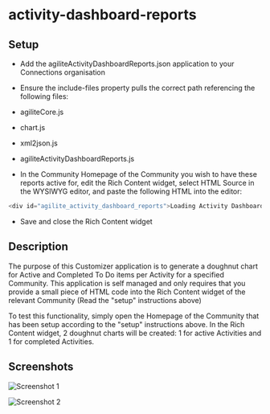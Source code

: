 # activity-dashboard-reports

## Setup
- Add the agiliteActivityDashboardReports.json application to your Connections organisation
- Ensure the include-files property pulls the correct path referencing the following files:

- agiliteCore.js
- chart.js
- xml2json.js
- agiliteActivityDashboardReports.js

- In the Community Homepage of the Community you wish to have these reports active for, edit the Rich Content widget, select HTML Source in the WYSIWYG editor, and paste the following HTML into the editor:

```javascript
<div id="agilite_activity_dashboard_reports">Loading Activity Dashboard Reports...</div>
```
- Save and close the Rich Content widget

## Description
The purpose of this Customizer application is to generate a doughnut chart for Active and Completed To Do items per Activity for a specified Community. This application is self managed and only requires that you provide a small piece of HTML code into the Rich Content widget of the relevant Community (Read the "setup" instructions above)

To test this functionality, simply open the Homepage of the Community that has been setup according to the "setup" instructions above. In the Rich Content widget, 2 doughnut charts will be created: 1 for active Activities and 1 for completed Activities.

## Screenshots

![Screenshot 1](http://bleedingcode.com/wp-content/uploads/2017/10/agilite-activity-dashboard-reports-1.jpg)

![Screenshot 2](http://bleedingcode.com/wp-content/uploads/2017/10/agilite-activity-dashboard-reports-2.jpg)